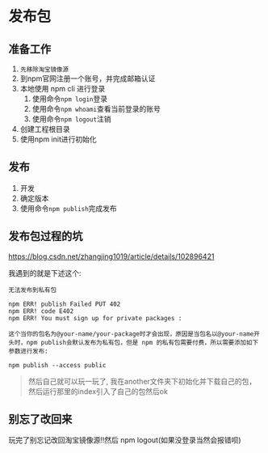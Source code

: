 # 发布包

## 准备工作

1. `先移除淘宝镜像源`
2. 到npm官网注册一个账号，并完成邮箱认证
3. 本地使用 npm cli 进行登录
   1. 使用命令```npm login```登录
   2. 使用命令```npm whoami```查看当前登录的账号
   3. 使用命令```npm logout```注销
4. 创建工程根目录
5. 使用npm init进行初始化

## 发布

1. 开发
2. 确定版本
3. 使用命令```npm publish```完成发布

## 发布包过程的坑

https://blog.csdn.net/zhangjing1019/article/details/102896421

我遇到的就是下述这个:

```
无法发布到私有包

npm ERR! publish Failed PUT 402
npm ERR! code E402
npm ERR! You must sign up for private packages :

这个当你的包名为@your-name/your-package时才会出现，原因是当包名以@your-name开头时，npm publish会默认发布为私有包，但是 npm 的私有包需要付费，所以需要添加如下参数进行发布:

npm publish --access public
```

> 然后自己就可以玩一玩了, 我在another文件夹下初始化并下载自己的包，然后运行那里的index引入了自己的包然后ok

## 别忘了改回来

玩完了别忘记改回淘宝镜像源!!然后 npm logout(如果没登录当然会报错呗)